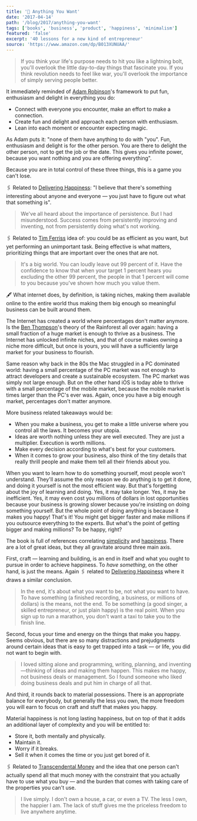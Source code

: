 ```yaml
---
title: '📖 Anything You Want'
date: '2017-04-14'
path: '/blog/2017/anything-you-want'
tags: ['books', 'business', 'product', 'happiness', 'minimalism']
featured: 'false'
excerpt: '40 lessons for a new kind of entrepreneur'
source: 'https://www.amazon.com/dp/B013XUNUAA/'
---
```


> If you think your life's purpose needs to hit you like a lightning bolt, you'll overlook the little day-to-day things that fascinate you. If you think revolution needs to feel like war, you'll overlook the importance of simply serving people better.

It immediately reminded of [Adam Robinson](https://en.wikipedia.org/wiki/Adam_Robinson)'s framework to put fun, enthusiasm and delight in everything you do:

- Connect with everyone you encounter, make an effort to make a connection.
- Create fun and delight and approach each person with enthusiasm.
- Lean into each moment or encounter expecting magic.

As Adam puts it: "none of them have anything to do with "you". Fun, enthusiasm and delight is for the other person. You are there to delight the other person, not to get the job or the date. This gives you infinite power, because you want nothing and you are offering everything".

Because you are in total control of these three things, this is a game you can't lose.

🖇 Related to [Delivering Happiness](/blog/2017/delivering-happiness): "I believe that there's something interesting about anyone and everyone — you just have to figure out what that something is".

> We've all heard about the importance of persistence. But I had misunderstood. Success comes from persistently improving and inventing, not from persistently doing what's not working.

🖇 Related to [Tim Ferriss](https://en.wikipedia.org/wiki/Tim_Ferriss) idea of: you could be as efficient as you want, but yet performing an unimportant task. Being effective is what matters, prioritizing things that are important over the ones that are not.

> It's a big world. You can loudly leave out 99 percent of it. Have the confidence to know that when your target 1 percent hears you excluding the other 99 percent, the people in that 1 percent will come to you because you've shown how much you value them.

🖋 What internet does, by definition, is taking niches, making them available online to the entire world thus making them big enough so meaningful business can be built around them.

The Internet has created a world where percentages don't matter anymore. Is the [Ben Thompson](http://exponent.fm/episode-012-the-internet-rainforest/)'s theory of the Rainforest all over again: having a small fraction of a huge market is enough to thrive as a business. The Internet has unlocked infinite niches, and that of course makes owning a niche more difficult, but once is yours, you will have a sufficiently large market for your business to flourish.

Same reason why back in the 80s the Mac struggled in a PC dominated world: having a small percentage of the PC market was not enough to attract developers and create a sustainable ecosystem. The PC market was simply not large enough. But on the other hand iOS is today able to thrive with a small percentage of the mobile market, because the mobile market is times larger than the PC's ever was. Again, once you have a big enough market, percentages don't matter anymore.

More business related takeaways would be:

- When you make a business, you get to make a little universe where you control all the laws. It becomes your utopia.
- Ideas are worth nothing unless they are well executed. They are just a multiplier. Execution is worth millions.
- Make every decision according to what's best for your customers.
- When it comes to grow your business, also think of the tiny details that really thrill people and make them tell all their friends about you.

When you want to learn how to do something yourself, most people won't understand. They'll assume the only reason we do anything is to get it done, and doing it yourself is not the most efficient way. But that's forgetting about the joy of learning and doing. Yes, it may take longer. Yes, it may be inefficient. Yes, it may even cost you millions of dollars in lost opportunities because your business is growing slower because you're insisting on doing something yourself. But the whole point of doing anything is because it makes you happy! That's it! You might get bigger faster and make millions if you outsource everything to the experts. But what's the point of getting bigger and making millions? To be happy, right?

The book is full of references correlating [simplicity](/tags/simplicity) and [happiness](/tags/happiness). There are a lot of great ideas, but they all gravitate around three main axis.

First, craft — learning and building, is an end in itself and what you ought to pursue in order to achieve happiness. To _have something_, on the other hand, is just the means. Again 🖇 related to [Delivering Happiness](/blog/2017/delivering-happiness) where it draws a similar conclusion.

> In the end, it's about what you want to be, not what you want to have. To have something (a finished recording, a business, or millions of dollars) is the means, not the end. To be something (a good singer, a skilled entrepreneur, or just plain happy) is the real point. When you sign up to run a marathon, you don't want a taxi to take you to the finish line.

Second, focus your time and energy on the things that make you happy. Seems obvious, but there are so many distractions and prejudgments around certain ideas that is easy to get trapped into a task — or life, you did not want to begin with.

> I loved sitting alone and programming, writing, planning, and inventing—thinking of ideas and making them happen. This makes me happy, not business deals or management. So I found someone who liked doing business deals and put him in charge of all that.

And third, it rounds back to material possessions. There is an appropriate balance for everybody, but generally the less you own, the more freedom you will earn to focus on craft and stuff that makes you happy.

Material happiness is not long lasting happiness, but on top of that it adds an additional layer of complexity and you will be entitled to:

- Store it, both mentally and physically.
- Maintain it.
- Worry if it breaks.
- Sell it when it comes the time or you just get bored of it.

🖇 Related to [Transcendental Money](http://scripting.com/davenet/2000/10/19/transcendentalMoney.html) and the idea that one person can't actually spend all that much money with the constraint that you actually have to use what you buy — and the burden that comes with taking care of the properties you can't use.

> I live simply. I don't own a house, a car, or even a TV. The less I own, the happier I am. The lack of stuff gives me the priceless freedom to live anywhere anytime.
